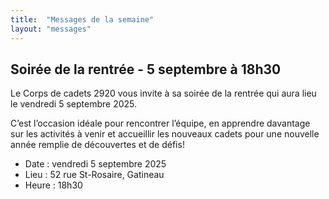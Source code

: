 ```yaml
---
title:  "Messages de la semaine"
layout: "messages"
---
```


## Soirée de la rentrée - 5 septembre à 18h30

Le Corps de cadets 2920 vous invite à sa soirée de la rentrée qui aura lieu le vendredi 5 septembre 2025.

C’est l’occasion idéale pour rencontrer l’équipe, en apprendre davantage sur les activités à venir et accueillir les nouveaux cadets pour une nouvelle année remplie de découvertes et de défis!

- Date : vendredi 5 septembre 2025
- Lieu : 52 rue St-Rosaire, Gatineau
- Heure : 18h30


